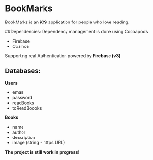 # BookMarks
BookMarks is an **iOS** application for people who love reading.


##Dependencies:
Dependency management is done using Cocoapods
- Firebase
- Cosmos

Supporting real Authentication powered by **Firebase (v3)**

## Databases:

**Users**
- email
- password
- readBooks
- toReadBoooks

**Books**
- name
- author
- description
- image (string - https URL)

**The project is still work in progress!**